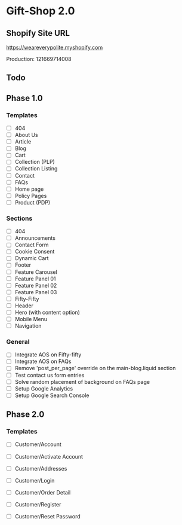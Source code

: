# Gift-Shop 2.0

## Shopify Site URL
https://weareverypolite.myshopify.com

Production: 121669714008

## Todo
## Phase 1.0
### Templates
- [ ] 404
- [ ] About Us
- [ ] Article
- [ ] Blog
- [ ] Cart
- [ ] Collection (PLP)
- [ ] Collection Listing
- [ ] Contact
- [ ] FAQs
- [ ] Home page
- [ ] Policy Pages
- [ ] Product (PDP)

### Sections
- [ ] 404
- [ ] Announcements
- [ ] Contact Form
- [ ] Cookie Consent
- [ ] Dynamic Cart
- [ ] Footer
- [ ] Feature Carousel
- [ ] Feature Panel 01
- [ ] Feature Panel 02
- [ ] Feature Panel 03
- [ ] Fifty-Fifty
- [ ] Header
- [ ] Hero (with content option)
- [ ] Mobile Menu
- [ ] Navigation

### General
- [ ] Integrate AOS on Fifty-fifty
- [ ] Integrate AOS on FAQs
- [ ] Remove 'post_per_page' override on the main-blog.liquid section
- [ ] Test contact us form entries
- [ ] Solve random placement of background on FAQs page
- [ ] Setup Google Analytics
- [ ] Setup Google Search Console

## Phase 2.0
### Templates
- [ ] Customer/Account
- [ ] Customer/Activate Account
- [ ] Customer/Addresses
- [ ] Customer/Login
- [ ] Customer/Order Detail
- [ ] Customer/Register
- [ ] Customer/Reset Password


